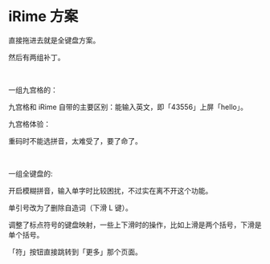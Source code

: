 # iRime 方案

直接拖进去就是全键盘方案。

然后有两组补丁。

<br>

一组九宫格的：

九宫格和 iRime 自带的主要区别：能输入英文，即「43556」上屏「hello」。

九宫格体验：

重码时不能选拼音，太难受了，要了命了。

<br>

一组全键盘的:

开启模糊拼音，输入单字时比较困扰，不过实在离不开这个功能。

单引号改为了删除自造词（下滑 L 键）。

调整了标点符号的键盘映射，一些上下滑时的操作，比如上滑是两个括号，下滑是单个括号。

「符」按钮直接跳转到「更多」那个页面。
